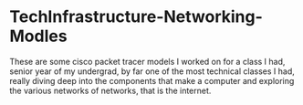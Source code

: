 # TechInfrastructure-Networking-Modles
These are some cisco packet tracer models I worked on for a class I had, senior year of my undergrad, by far one of the most technical classes I had, 
really diving deep into the components that make a computer and exploring the various networks of networks, that is the internet.
